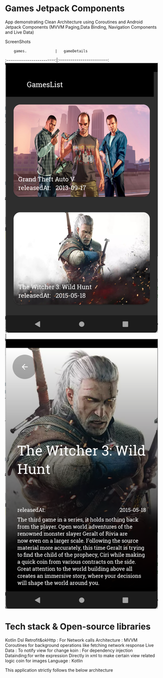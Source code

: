 # Games Jetpack Components

App demonstrating Clean Architecture using Coroutines and Android Jetpack Components (MVVM Paging,Data Binding, Navigation Components and Live Data)

ScreenShots

        games.             |   gameDetails 
:-------------------------:|:-------------------------:
![](screenShot/games.png?raw=true "Title") | ![](screenShot/gameDetails.png?raw=true "Title") 



# Tech stack & Open-source libraries

Kotlin Dsl
Retrofit&okHttp : For Network calls
Architecture : MVVM
Coroutines for background operations like fetching network response
Live Data : To notify view for change
koin : For dependency injection
Datainding:for write expression Directly in xml to make certain view related logic
coin for images
Language : Kotlin

This application strictly follows the below architecture

